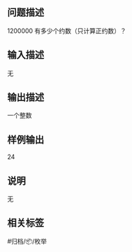 ## 问题描述

1200000 有多少个约数（只计算正约数）？

## 输入描述

无

## 输出描述

一个整数

## 样例输出

24

## 说明

无

## 相关标签

#归档/📦/枚举
